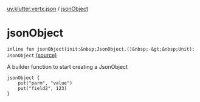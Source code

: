 [uy.klutter.vertx.json](index.md) / [jsonObject](.)


# jsonObject

`inline fun jsonObject(init:&nbsp;JsonObject.()&nbsp;-&gt;&nbsp;Unit): JsonObject` [(source)](https://github.com/kohesive/klutter/blob/master/vertx3-jdk8/src/main/kotlin/uy/klutter/vertx/json/VertxJson.kt#L57)

A builder function to start creating a JsonObject


```
jsonObject {
    put("parm", "value")
    put("field2", 123)
}
```





